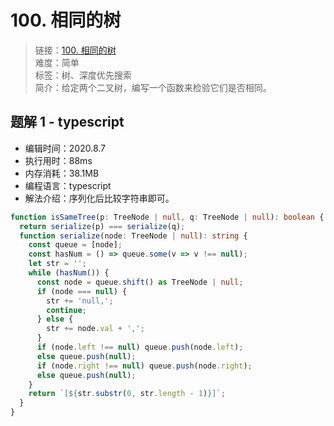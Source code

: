 # 100. 相同的树

> 链接：[100. 相同的树](https://leetcode-cn.com/problems/same-tree/)  
> 难度：简单  
> 标签：树、深度优先搜索  
> 简介：给定两个二叉树，编写一个函数来检验它们是否相同。

## 题解 1 - typescript

- 编辑时间：2020.8.7
- 执行用时：88ms
- 内存消耗：38.1MB
- 编程语言：typescript
- 解法介绍：序列化后比较字符串即可。

```typescript
function isSameTree(p: TreeNode | null, q: TreeNode | null): boolean {
  return serialize(p) === serialize(q);
  function serialize(node: TreeNode | null): string {
    const queue = [node];
    const hasNum = () => queue.some(v => v !== null);
    let str = '';
    while (hasNum()) {
      const node = queue.shift() as TreeNode | null;
      if (node === null) {
        str += 'null,';
        continue;
      } else {
        str += node.val + ',';
      }
      if (node.left !== null) queue.push(node.left);
      else queue.push(null);
      if (node.right !== null) queue.push(node.right);
      else queue.push(null);
    }
    return `[${str.substr(0, str.length - 1)}]`;
  }
}
```
